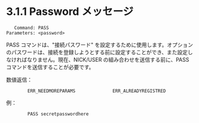 # 3.1.1 Password メッセージ

```
   Command: PASS
Parameters: <password>
```

PASS コマンドは、"接続パスワード" を設定するために使用します。オプションのパスワードは、接続を登録しようとする前に設定することができ、また設定しなければなりません。現在、NICK/USER の組み合わせを送信する前に、PASS コマンドを送信することが必要です。

数値返信：

```
        ERR_NEEDMOREPARAMS              ERR_ALREADYREGISTRED
```

例：

```
        PASS secretpasswordhere
```

